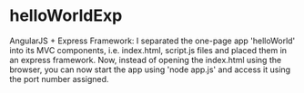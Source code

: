 # helloWorldExp
AngularJS + Express Framework:  I separated the one-page app 'helloWorld' into its MVC components, i.e. index.html, script.js files and placed them in an express framework.  Now, instead of opening the index.html using the browser, you can now start the app using 'node app.js' and access it using the port number assigned.

